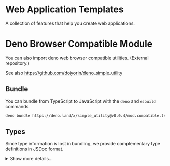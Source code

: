# **Web Application Templates**
A collection of features that help you create web applications.

# Deno Browser Compatible Module
You can also import deno web browser compatible utilities. (External repository.)

See also https://github.com/dojyorin/deno_simple_utility

## Bundle
You can bundle from TypeScript to JavaScript with the `deno` and `esbuild` commands.

```sh
deno bundle https://deno.land/x/simple_utility@v0.0.4/mod.compatible.ts | esbuild --minify | head -c -1 | tee ./simple_utility.min.js
```

## Types
Since type information is lost in bundling, we provide complementary type definitions in JSDoc format.

<p>
<details>
<summary>Show more details...</summary>
<p>

```js
/**
* @typedef {string | number | boolean | null | JsonArray | JsonObject} JsonStruct
* @typedef {JsonStruct[]} JsonArray
* @typedef {{[key: string]: JsonStruct;}} JsonObject
*/

/**
* @typedef {Exclude<HeadersInit, Headers> | URLSearchParams} QueryInit
* @typedef {Omit<RequestInit, "window"> & {query?: QueryInit}} FetchInit
*/

/**
* @typedef {object} FetchResponseType
* @property {string} text
* @property {JsonStruct} json
* @property {FormData} form
* @property {Uint8Array} byte
* @property {ArrayBuffer} buffer
* @property {Blob} blob
* @property {boolean} ok
* @property {number} code
* @property {Headers} header
* @property {Response} response
*/

/**
* @function base64Encode
* @param {Uint8Array} data
* @return {string}
*/

/**
* @function base64Decode
* @param {string} data
* @return {Uint8Array}
*/

/**
* @function dateEncode
* @param {Date} [date]
* @return {number}
*/

/**
* @function dateDecode
* @param {number} time
* @return {Date}
*/

/**
* @function dateParse
* @param {string} dt
* @return {number}
*/

/**
* @function deflateEncode
* @param {Uint8Array} data
* @return {Promise<Uint8Array>}
*/

/**
* @function deflateDecode
* @param {Uint8Array} data
* @return {Promise<Uint8Array>}
*/

/**
* @function fetchExtend
* @template {keyof FetchResponseType} T
* @param {string} path
* @param {T} type
* @param {FetchInit} [option]
* @return {Promise<FetchResponseType[T]>}
*/

/**
* @function minipackEncode
* @param {[string, Uint8Array][]} files
* @return {Promise<Uint8Array>}
*/

/**
* @function minipackDecode
* @param {Uint8Array} archive
* @return {Promise<[string, Uint8Array][]>}
*/

/**
* @function ucEncode
* @param {string} data
* @return {Uint8Array}
*/

/**
* @function ucDecode
* @param {Uint8Array} data
* @return {string}
*/

/**
* @function hexEncode
* @param {Uint8Array} data
* @return {string}
*/

/**
* @function trimExtend
* @param {string} data
* @return {string}
*/
```

</p>
</details>
</p>